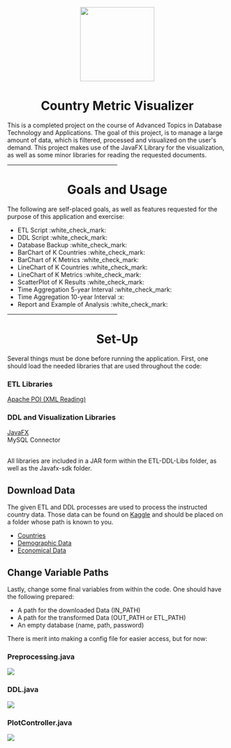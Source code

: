 <p align="center"> 
    <img height=170 src="https://cdn.discordapp.com/attachments/811721979539095563/1112397642627043429/yes.png"/> 
</p>
<h1> <div align="center">Country Metric Visualizer</div> </h1>
This is a completed project on the course of Advanced Topics in Database Technology and Applications. The goal of this project, is to manage a large amount of data, which is filtered, processed and visualized on the user's demand. This project makes use of the JavaFX Library for the visualization, as well as some minor libraries for reading the requested documents.
<hr style="width:50%;text-align:left;margin-left:0">  

<h1> <div align="center"> Goals and Usage </div> </h1>
The following are self-placed goals, as well as features requested for the purpose of this application and exercise:
<ul>
  <li> ETL Script :white_check_mark: </li>
  <li> DDL Script :white_check_mark: </li>
  <li> Database Backup :white_check_mark: </li>
  
  <li> BarChart of K Countries :white_check_mark: </li> 
  <li> BarChart of K Metrics :white_check_mark: </li>
  <li> LineChart of K Countries :white_check_mark: </li>
  <li> LineChart of K Metrics :white_check_mark: </li>
  <li> ScatterPlot of K Results :white_check_mark: </li>
  <li> Time Aggregation 5-year Interval :white_check_mark: </li>
  <li> Time Aggregation 10-year Interval :x: </li>
  
  <li> Report and Example of Analysis :white_check_mark: </li>
</ul>

<hr style="width:50%;text-align:left;margin-left:0">  
<h1> <div align="center"> Set-Up </div> </h1>
Several things must be done before running the application. First, one should load the needed libraries that are used throughout the code:

<h3> ETL Libraries </h3>
<a href="https://poi.apache.org/">Apache POI (XML Reading)</a>

<h3> DDL and Visualization Libraries </h3>
<a href="https://openjfx.io/">JavaFX</a><br>
MySQL Connector <br><br>

All libraries are included in a JAR form within the ETL-DDL-Libs folder, as well as the Javafx-sdk folder.

<h2> Download Data </h2>
The given ETL and DDL processes are used to process the instructed country data. Those data can be found on <a href="https://www.kaggle.com/">Kaggle</a> and should be placed on a folder whose path is known to you. <br>
<ul>
    <li> <a href="https://www.kaggle.com/datasets/sshashankrajak/countries"> Countries </a> </li>
    <li> <a href="https://www.kaggle.com/datasets/census/international-data"> Demographic Data </a> </li>
    <li> <a href="https://www.kaggle.com/datasets/frankmollard/income-by-country"> Economical Data </a> </li>
</ul>

<h2> Change Variable Paths </h2>
Lastly, change some final variables from within the code. One should have the following prepared:
<ul>
    <li> A path for the downloaded Data (IN_PATH) </li>
    <li> A path for the transformed Data (OUT_PATH or ETL_PATH) </li>
    <li> An empty database (name, path, password) </li>
</ul>
There is merit into making a config file for easier access, but for now:
<h3> Preprocessing.java </h3>
<p> 
    <img src="https://cdn.discordapp.com/attachments/473464812920373250/1112406421921874040/image.png"/> 
</p>

<h3> DDL.java </h3>
<p> 
    <img src="https://cdn.discordapp.com/attachments/473464812920373250/1112406565178318878/image.png"/> 
</p>

<h3> PlotController.java </h3>
<p> 
    <img src="https://cdn.discordapp.com/attachments/473464812920373250/1112406689845624872/image.png"/> 
</p>

